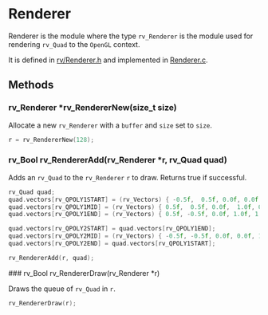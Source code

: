 # Renderer

Renderer is the module where the type `rv_Renderer` is the module used for rendering `rv_Quad` to the `OpenGL` context.

It is defined in
[rv/Renderer.h](/include/rv/Renderer.h) and implemented in
[Renderer.c](/src/Renderer.c).

## Methods

### rv_Renderer \*rv_RendererNew(size_t size)

Allocate a new `rv_Renderer` with a `buffer` and `size` set to `size`.

```c
r = rv_RendererNew(128);
```

### rv_Bool rv_RendererAdd(rv_Renderer \*r, rv_Quad quad)

Adds an `rv_Quad` to the `rv_Renderer` `r` to draw. Returns true if successful.

```c
rv_Quad quad;
quad.vectors[rv_QPOLY1START] = (rv_Vectors) { -0.5f,  0.5f, 0.0f, 0.0f, 0.0f };
quad.vectors[rv_QPOLY1MID] = (rv_Vectors) { 0.5f,  0.5f, 0.0f,  1.0f, 0.0f };
quad.vectors[rv_QPOLY1END] = (rv_Vectors) { 0.5f, -0.5f, 0.0f, 1.0f, 1.0f };

quad.vectors[rv_QPOLY2START] = quad.vectors[rv_QPOLY1END];
quad.vectors[rv_QPOLY2MID] = (rv_Vectors) { -0.5f, -0.5f, 0.0f, 0.0f, 1.0f};
quad.vectors[rv_QPOLY2END] = quad.vectors[rv_QPOLY1START];

rv_RendererAdd(r, quad);
```

### rv_Bool rv_RendererDraw(rv_Renderer \*r)

Draws the queue of `rv_Quad` in `r`.

```c
rv_RendererDraw(r);
```
